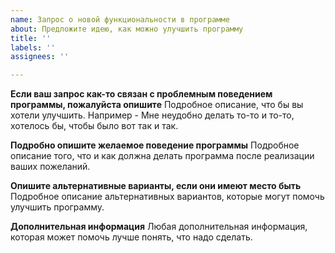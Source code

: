 ```yaml
---
name: Запрос о новой функциональности в программе
about: Предложите идею, как можно улучшить программу
title: ''
labels: ''
assignees: ''

---
```


**Если ваш запрос как-то связан с проблемным поведением программы, пожалуйста опишите**
Подробное описание, что бы вы хотели улучшить. Например - Мне неудобно делать то-то и то-то, хотелось бы, чтобы было вот так и так.

**Подробно опишите желаемое поведение программы**
Подробное описание того, что и как должна делать программа после реализации ваших пожеланий.

**Опишите альтернативные варианты, если они имеют место быть**
Подробное описание альтернативных вариантов, которые могут помочь улучшить программу.

**Дополнительная информация**
Любая дополнительная информация, которая может помочь лучше понять, что надо сделать.

